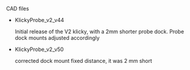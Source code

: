 CAD files

* KlickyProbe_v2_v44

  Initial release of the V2 klicky, with a 2mm shorter probe dock. Probe dock mounts adjusted accordingly

* KlickyProbe_v2_v50

  corrected dock mount fixed distance, it was 2 mm short

  

